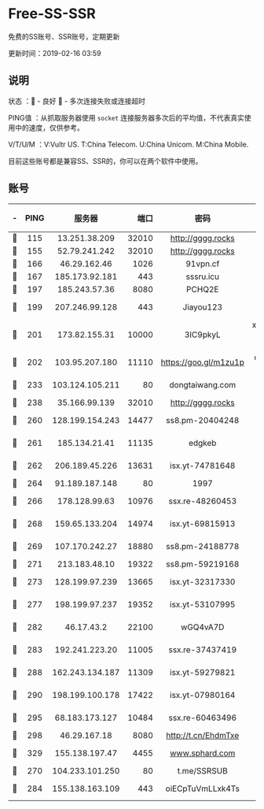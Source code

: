 # Free-SS-SSR

免费的SS账号、SSR账号，定期更新

更新时间：2019-02-16 03:59

## 说明

状态     ：🙂 - 良好 🙁 - 多次连接失败或连接超时

PING值   ：从抓取服务器使用 `socket` 连接服务器多次后的平均值，不代表真实使用中的速度，仅供参考。

V/T/U/M  ：V:Vultr US. T:China Telecom. U:China Unicom. M:China Mobile.

目前这些账号都是兼容SS、SSR的，你可以在两个软件中使用。

## 账号

|-|PING|服务器|端口|密码|加密方式|区域|V/T/U/M|
|:----:|:----:|:-----:|-----:|:----:|:----:|:----:|:----:|
|🙂|115|13.251.38.209|32010|http://gggg.rocks|chacha20|SG|10↑/10↑/10↑/10↑|
|🙂|155|52.79.241.242|32010|http://gggg.rocks|chacha20|KR|9↑/10↑/9↑/10↑|
|🙂|166|46.29.162.46|1026|91vpn.cf|rc4-md5|RU|10↑/10↑/10↑/10↑|
|🙂|167|185.173.92.181|443|sssru.icu|rc4-md5|RU|10↑/10↑/10↑/10↑|
|🙂|197|185.243.57.36|8080|PCHQ2E|rc4-md5|US|10↑/10↑/10↑/10↑|
|🙂|199|207.246.99.128|443|Jiayou123|aes-256-cfb|US|10↑/10↑/10↑/10↑|
|🙂|201|173.82.155.31|10000|3IC9pkyL|xchacha20-ietf-poly1305|US|10↑/10↑/10↑/10↑|
|🙂|202|103.95.207.180|11110|https://goo.gl/m1zu1p|chacha20-ietf|US|10↑/10↑/10↑/10↑|
|🙂|233|103.124.105.211|80|dongtaiwang.com|aes-256-cfb|US|10↑/9↑/10↑/10↑|
|🙂|238|35.166.99.139|32010|http://gggg.rocks|chacha20|US|10↑/10↑/10↑/10↑|
|🙂|260|128.199.154.243|14477|ss8.pm-20404248|aes-256-cfb|SG|10↑/10↑/10↑/10↑|
|🙂|261|185.134.21.41|11135|edgkeb|aes-256-cfb|GB|10↑/10↑/10↑/10↑|
|🙂|262|206.189.45.226|13631|isx.yt-74781648|aes-256-cfb|SG|9↑/9↑/9↑/9↑|
|🙂|264|91.189.187.148|80|1997|chacha20|US|10↑/10↑/10↑/10↑|
|🙂|266|178.128.99.63|10976|ssx.re-48260453|aes-256-cfb|SG|10↑/10↑/10↑/10↑|
|🙂|268|159.65.133.204|14974|isx.yt-69815913|aes-256-cfb|SG|9↑/9↑/9↑/9↑|
|🙂|269|107.170.242.27|18880|ss8.pm-24188778|aes-256-cfb|US|10↑/10↑/10↑/10↑|
|🙂|271|213.183.48.10|19322|ss8.pm-59219168|rc4-md5|RU|10↑/10↑/10↑/10↑|
|🙂|273|128.199.97.239|13665|isx.yt-32317330|aes-256-cfb|SG|9↑/9↑/9↑/9↑|
|🙂|277|198.199.97.237|19352|isx.yt-53107995|aes-256-cfb|US|9↑/9↑/9↑/9↑|
|🙂|282|46.17.43.2|22100|wGQ4vA7D|aes-256-gcm|RU|9↑/10↑/10↑/10↑|
|🙂|283|192.241.223.20|11005|ssx.re-37437419|aes-256-cfb|US|10↑/10↑/10↑/10↑|
|🙂|288|162.243.134.187|11309|isx.yt-59279821|aes-256-cfb|US|9↑/9↑/9↑/9↑|
|🙂|290|198.199.100.178|17422|isx.yt-07980164|aes-256-cfb|US|8↑/7↑/6↑/7↑|
|🙂|295|68.183.173.127|10484|ssx.re-60463496|aes-256-cfb|US|10↑/10↑/10↑/10↑|
|🙂|298|46.29.167.18|8080|http://t.cn/EhdmTxe|rc4-md5|RU|10↑/10↑/10↑/10↑|
|🙂|329|155.138.197.47|4455|www.sphard.com|aes-256-cfb|US|10↑/10↑/10↑/10↑|
|🙂|270|104.233.101.250|80|t.me/SSRSUB|rc4-md5|CA|10↑/10↑/10↑/10↑|
|🙂|284|155.138.163.109|443|oiECpTuVmLLxk4Ts|aes-256-cfb|US|10↑/10↑/10↑/10↑|
